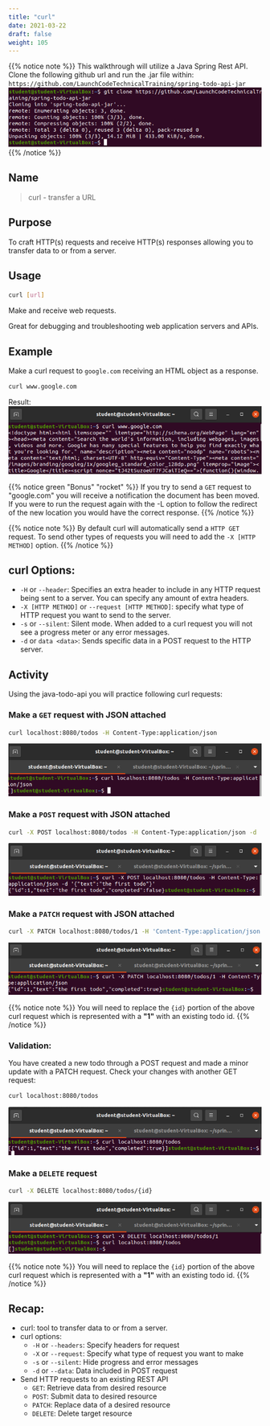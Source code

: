 ```yaml
---
title: "curl"
date: 2021-03-22
draft: false
weight: 105
---
```


{{% notice note %}}
This walkthrough will utilize a Java Spring Rest API. Clone the following github url and run the .jar file within: `https://github.com/LaunchCodeTechnicalTraining/spring-todo-api-jar`
![git-clone-jar](pictures/git-clone-jar.png?classes=border)
{{% /notice %}}

## Name

> curl - transfer a URL

## Purpose

To craft HTTP(s) requests and receive HTTP(s) responses allowing you to transfer data to or from a server.

## Usage

```bash
curl [url]
```

Make and receive web requests.

Great for debugging and troubleshooting web application servers and APIs.

## Example

Make a curl request to `google.com` receiving an HTML object as a response.

```bash
curl www.google.com
```

Result:
![curl-google.com](pictures/curl-google.com.png?classes=border)

{{% notice green "Bonus" "rocket" %}}
If you try to send a `GET` request to "google.com" you will receive a notification the document has been moved. If you were to run the request again with the -L option to follow the redirect of the new location you would have the correct response.
{{% /notice %}}

{{% notice note %}}
By default curl will automatically send a `HTTP GET` request. To send other types of requests you will need to add the `-X [HTTP METHOD]` option.
{{% /notice %}}

## curl Options:

- `-H` or `--header`: Specifies an extra header to include in any HTTP request being sent to a server. You can specify any amount of extra headers.
- `-X [HTTP METHOD]` or `--request [HTTP METHOD]`: specify what type of HTTP request you want to send to the server.
- `-s` or `--silent`: Silent mode. When added to a curl request you will not see a progress meter or any error messages.
- `-d` or `data <data>`: Sends specific data in a POST request to the HTTP server. 

## Activity

Using the java-todo-api you will practice following curl requests:

### Make a `GET` request with JSON attached
 ```bash
 curl localhost:8080/todos -H Content-Type:application/json
 ```

![curl-get-json](pictures/curl-get-json.png?classes=border)

### Make a `POST` request with JSON attached
```bash
curl -X POST localhost:8080/todos -H Content-Type:application/json -d '{"text":"the first task"}'
```

![curl-post-json](pictures/curl-post-json.png?classes=border)

### Make a `PATCH` request with JSON attached
```bash
curl -X PATCH localhost:8080/todos/1 -H 'Content-Type:application/json'
```

![curl-patch-json](pictures/curl-patch-json.png?classes=border)

{{% notice note %}}
You will need to replace the `{id}` portion of the above curl request which is represented with a **"1"** with an existing todo id.
{{% /notice %}}


### Validation:

You have created a new todo through a POST request and made a minor update with a PATCH request. Check your changes with another GET request:

```bash
curl localhost:8080/todos
```

![curl-validation](pictures/curl-validation.png?classes=border)

### Make a `DELETE` request
```bash
curl -X DELETE localhost:8080/todos/{id}
```

![curl-delete-request](pictures/curl-delete-request.png?classes=border)

{{% notice note %}}
You will need to replace the `{id}` portion of the above curl request which is represented with a **"1"** with an existing todo id.
{{% /notice %}}

## Recap:
- curl: tool to transfer data to or from a server.
- curl options:
  - `-H` or `--headers`: Specify headers for request
  - `-X` or `--request`: Specify what type of request you want to make
  - `-s` or `--silent`: Hide progress and error messages
  - `-d` or `--data`: Data included in POST request
- Send HTTP requests to an existing REST API
  - `GET`: Retrieve data from desired resource
  - `POST`: Submit data to desired resource
  - `PATCH`: Replace data of a desired resource
  - `DELETE`: Delete target resource